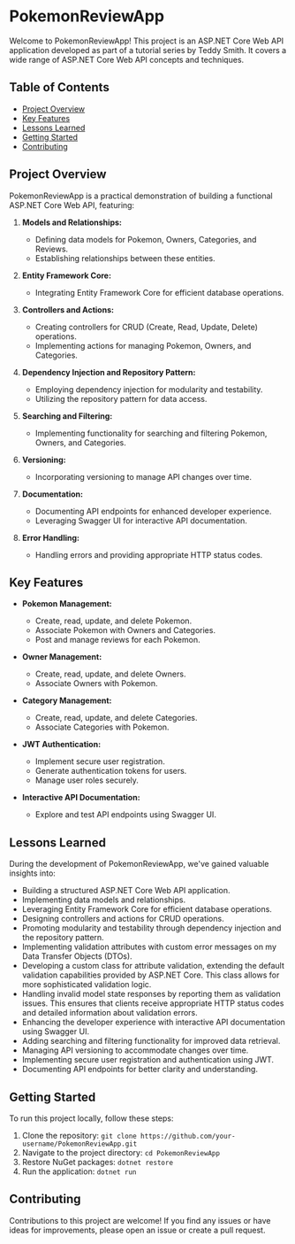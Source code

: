 # PokemonReviewApp

Welcome to PokemonReviewApp! This project is an ASP.NET Core Web API application developed as part of a tutorial series by Teddy Smith. It covers a wide range of ASP.NET Core Web API concepts and techniques.

## Table of Contents
- [Project Overview](#project-overview)
- [Key Features](#key-features)
- [Lessons Learned](#lessons-learned)
- [Getting Started](#getting-started)
- [Contributing](#contributing)

## Project Overview
<a name="project-overview"></a>
PokemonReviewApp is a practical demonstration of building a functional ASP.NET Core Web API, featuring:

1. **Models and Relationships:**
   - Defining data models for Pokemon, Owners, Categories, and Reviews.
   - Establishing relationships between these entities.

2. **Entity Framework Core:**
   - Integrating Entity Framework Core for efficient database operations.

3. **Controllers and Actions:**
   - Creating controllers for CRUD (Create, Read, Update, Delete) operations.
   - Implementing actions for managing Pokemon, Owners, and Categories.

4. **Dependency Injection and Repository Pattern:**
   - Employing dependency injection for modularity and testability.
   - Utilizing the repository pattern for data access.

5. **Searching and Filtering:**
   - Implementing functionality for searching and filtering Pokemon, Owners, and Categories.

6. **Versioning:**
   - Incorporating versioning to manage API changes over time.

7. **Documentation:**
   - Documenting API endpoints for enhanced developer experience.
   - Leveraging Swagger UI for interactive API documentation.

8. **Error Handling:**
   - Handling errors and providing appropriate HTTP status codes.

## Key Features
<a name="key-features"></a>
- **Pokemon Management:**
   - Create, read, update, and delete Pokemon.
   - Associate Pokemon with Owners and Categories.
   - Post and manage reviews for each Pokemon.

- **Owner Management:**
   - Create, read, update, and delete Owners.
   - Associate Owners with Pokemon.

- **Category Management:**
   - Create, read, update, and delete Categories.
   - Associate Categories with Pokemon.

- **JWT Authentication:**
   - Implement secure user registration.
   - Generate authentication tokens for users.
   - Manage user roles securely.

- **Interactive API Documentation:**
   - Explore and test API endpoints using Swagger UI.

## Lessons Learned
<a name="lessons-learned"></a>
During the development of PokemonReviewApp, we've gained valuable insights into:

- Building a structured ASP.NET Core Web API application.
- Implementing data models and relationships.
- Leveraging Entity Framework Core for efficient database operations.
- Designing controllers and actions for CRUD operations.
- Promoting modularity and testability through dependency injection and the repository pattern.
- Implementing validation attributes with custom error messages on my Data Transfer Objects (DTOs).
- Developing a custom class for attribute validation, extending the default validation capabilities provided by ASP.NET Core. This class allows for more sophisticated validation logic.
- Handling invalid model state responses by reporting them as validation issues. This ensures that clients receive appropriate HTTP status codes and detailed information about validation errors.
- Enhancing the developer experience with interactive API documentation using Swagger UI.
- Adding searching and filtering functionality for improved data retrieval.
- Managing API versioning to accommodate changes over time.
- Implementing secure user registration and authentication using JWT.
- Documenting API endpoints for better clarity and understanding.

## Getting Started
<a name="getting-started"></a>
To run this project locally, follow these steps:

1. Clone the repository: `git clone https://github.com/your-username/PokemonReviewApp.git`
2. Navigate to the project directory: `cd PokemonReviewApp`
3. Restore NuGet packages: `dotnet restore`
4. Run the application: `dotnet run`

## Contributing
<a name="contributing"></a>
Contributions to this project are welcome! If you find any issues or have ideas for improvements, please open an issue or create a pull request.
